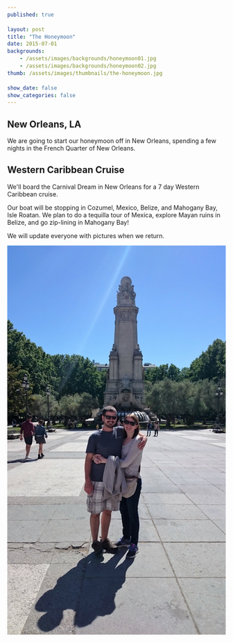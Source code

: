 ```yaml
---
published: true

layout: post
title: "The Honeymoon"
date: 2015-07-01
backgrounds:
    - /assets/images/backgrounds/honeymoon01.jpg
    - /assets/images/backgrounds/honeymoon02.jpg
thumb: /assets/images/thumbnails/the-honeymoon.jpg

show_date: false
show_categories: false
---
```


## New Orleans, LA

We are going to start our honeymoon off in New Orleans, spending a few nights in the French Quarter of New Orleans.

## Western Caribbean Cruise

We'll board the Carnival Dream in New Orleans for a 7 day Western Caribbean cruise.

Our boat will be stopping in Cozumel, Mexico, Belize, and Mahogany Bay, Isle Roatan. We plan to do a tequilla tour of Mexica, explore Mayan ruins in Belize, and go zip-lining in  Mahogany Bay!

We will update everyone with pictures when we return.

![Nick and Wendy](/assets/images/raunwendy/honeymoon01.jpg)
